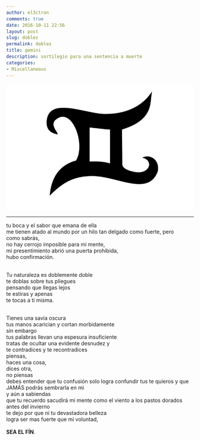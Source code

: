 ```yaml
---
author: el3ctron
comments: true
date: 2016-10-11 22:56
layout: post
slug: doblez
permalink: doblez
title: gemini
description: sortilegio para una sentencia a muerte
categories:
- Miscellaneous
---
```


[![doblez](/wp-content/uploads/por_tema/arte/geminis.jpg)](/doblez "sortilegio para una sentencia a muerte... [CLICK PARA ENTRAR AL ARTÍCULO]")

<!-- more -->
---

tu boca y el sabor que emana de ella<br>
me tienen atado al mundo por un hilo tan delgado como fuerte,
pero<br>
como sabrás,<br>
no hay cerrojo imposible para mi mente,<br>
mi presentimiento abrió una puerta prohibida,<br>
hubo confirmación.<br><br>

Tu naturaleza es doblemente doble<br>
te doblas sobre tus pliegues<br>
pensando que llegas lejos<br>
te estiras y apenas<br>
te tocas a ti misma.<br><br>

Tienes una savia oscura<br>
tus manos acarician y cortan morbidamente<br>
sin embargo<br>
tus palabras llevan una espesura insuficiente<br>
tratas de ocultar una evidente desnudez y<br>
te contradices y te recontradices<br>
piensas,<br>
haces una cosa,<br>
dices otra,<br>
no piensas<br>
debes entender que tu confusión solo logra confundir tus te quieros y que JAMÁS podrás sembrarla en mi<br>
y aún a sabiendas<br>
que tu recuerdo sacudirá mi mente como el viento a los pastos dorados antes del invierno<br>
te dejo por que ni tu devastadora belleza<br>
logra ser mas fuerte que mi voluntad,<br><br>
**SEA EL FÍN**.<br><br><br><br><br><br>
